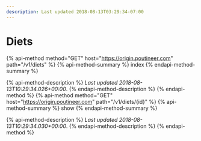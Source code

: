 ```yaml
---
description: Last updated 2018-08-13T03:29:34-07:00
---
```


# Diets

{% api-method method="GET" host="https://origin.poutineer.com" path="/v1/diets" %}
  {% api-method-summary %}
    index
  {% endapi-method-summary %}

  {% api-method-description %}
    *Last updated 2018-08-13T10:29:34.026+00:00*.
  {% endapi-method-description %}
{% endapi-method %}
{% api-method method="GET" host="https://origin.poutineer.com" path="/v1/diets/{id}" %}
  {% api-method-summary %}
    show
  {% endapi-method-summary %}

  {% api-method-description %}
    *Last updated 2018-08-13T10:29:34.030+00:00*.
  {% endapi-method-description %}
{% endapi-method %}

